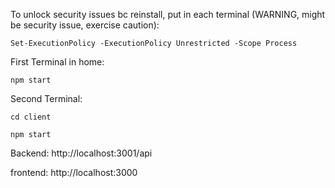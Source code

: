 To unlock security issues bc reinstall, put in each terminal (WARNING, might be security issue, exercise caution):

    Set-ExecutionPolicy -ExecutionPolicy Unrestricted -Scope Process

First Terminal in home:

    npm start

Second Terminal:

    cd client

    npm start

Backend:    http://localhost:3001/api

frontend:   http://localhost:3000